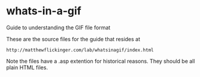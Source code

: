 # whats-in-a-gif
Guide to understanding the GIF file format

These are the source files for the guide that resides at

    http://matthewflickinger.com/lab/whatsinagif/index.html

Note the files have a .asp extention for historical reasons.
They should be all plain HTML files.